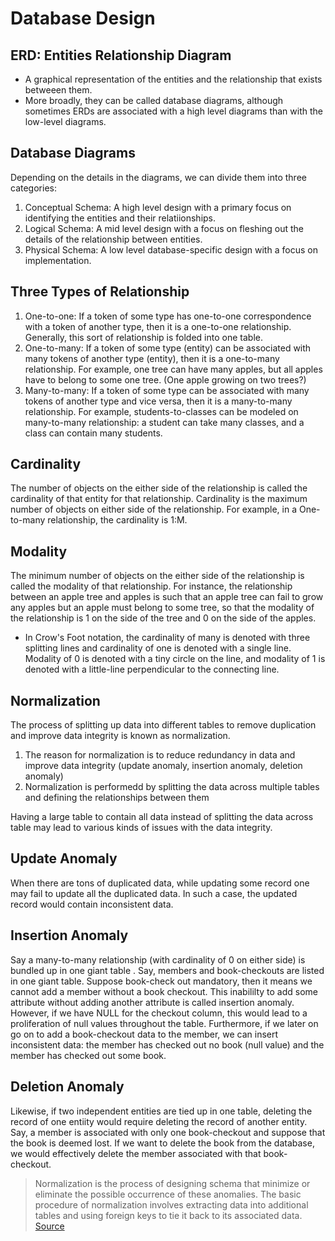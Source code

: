 # Database Design

## ERD: Entities Relationship Diagram
* A graphical representation of the entities and the relationship that exists betweeen them. 
* More broadly, they can be called database diagrams, although sometimes ERDs are associated with a high level diagrams than with the low-level diagrams.

## Database Diagrams
Depending on the details in the diagrams, we can divide them into three categories:
1. Conceptual Schema: A high level design with a primary focus on identifying the entities and their relatiionships.
2. Logical Schema: A mid level design with a focus on fleshing out the details of the relationship between entities.
3. Physical Schema: A low level database-specific design with a focus on implementation.

## Three Types of Relationship
1. One-to-one: If a token of some type has one-to-one correspondence with a token of another type, then it is a one-to-one relationship. Generally, this sort of relationship is folded into one table.
2. One-to-many: If a token of some type (entity) can be associated with many tokens of another type (entity), then it is a one-to-many relationship. For example, one tree can have many apples, but all apples have to belong to some one tree. (One apple growing on two trees?)
3. Many-to-many: If a token of some type can be associated with many tokens of another type and vice versa, then it is a many-to-many relationship. For example, students-to-classes can be modeled on many-to-many relationship: a student can take many classes, and a class can contain many students. 

## Cardinality
The number of objects on the either side of the relationship is called the cardinality of that entity for that relationship. Cardinality is the maximum number of objects on either side of the relationship. For example, in a One-to-many relationship, the cardinality is 1:M.

## Modality
The minimum number of objects on the either side of the relationship is called the modality of that relationship. For instance, the relationship between an apple tree and apples is such that an apple tree can fail to grow any apples but an apple must belong  to some tree, so that the modality of the relationship is 1 on the side of the tree and 0 on the side of the apples.

* In Crow's Foot notation, the cardinality of many is denoted with three splitting lines and cardinality of one is  denoted with a single line. Modality of 0 is denoted with a tiny circle on the line, and modality of 1 is denoted with a little-line perpendicular to the connecting line.

## Normalization
The process of splitting up data into different tables to remove duplication and improve data integrity is known as normalization.

1. The reason for normalization is to reduce redundancy in data and improve data integrity (update anomaly, insertion anomaly, deletion anomaly)
2. Normalization is performedd by splitting the data across multiple tables and defining the relationships between them

Having a large table to contain all data instead of splitting the data across table may lead to various kinds of issues with the data integrity.

## Update Anomaly
When there are tons of duplicated data, while updating some record one may fail to update all the duplicated data. In such a case, the updated record would contain inconsistent data. 

## Insertion Anomaly
Say a many-to-many relationship (with cardinality of 0 on either side) is bundled up in one giant table . Say, members and book-checkouts are listed in one giant table. Suppose book-check out mandatory, then it means we cannot add a member without a book checkout. This inabililty to add some attribute without adding another attribute is called insertion anomaly. However, if we have NULL for the checkout column, this would lead to a proliferation of null values throughout the table. Furthermore, if we later on go on to add a book-checkout data to the member, we can insert inconsistent data: the member has checked out no book (null value) and the member has checked out some book.

## Deletion Anomaly
Likewise, if two independent entities are tied up in one table, deleting the record of one entiity would require deleting the record of another entity. Say, a member is associated with only one book-checkout and suppose that the book is deemed lost. If we want to delete the book from the database, we would effectively delete the member associated with that book-checkout.

> Normalization is the process of designing schema that minimize or eliminate the possible occurrence of these anomalies. The basic procedure of normalization involves extracting data into additional tables and using foreign keys to tie it back to its associated data. [Source](https://launchschool.com/lessons/5ae760fa/assignments/e94816bd)



